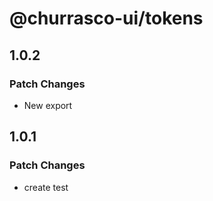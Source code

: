 # @churrasco-ui/tokens

## 1.0.2

### Patch Changes

- New export

## 1.0.1

### Patch Changes

- create test
